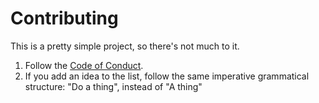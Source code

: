 # Contributing

This is a pretty simple project, so there's not much to it.

1. Follow the [Code of Conduct](CODE_OF_CONDUCT.md).
2. If you add an idea to the list, follow the same imperative grammatical structure: "Do a thing", instead of "A thing"